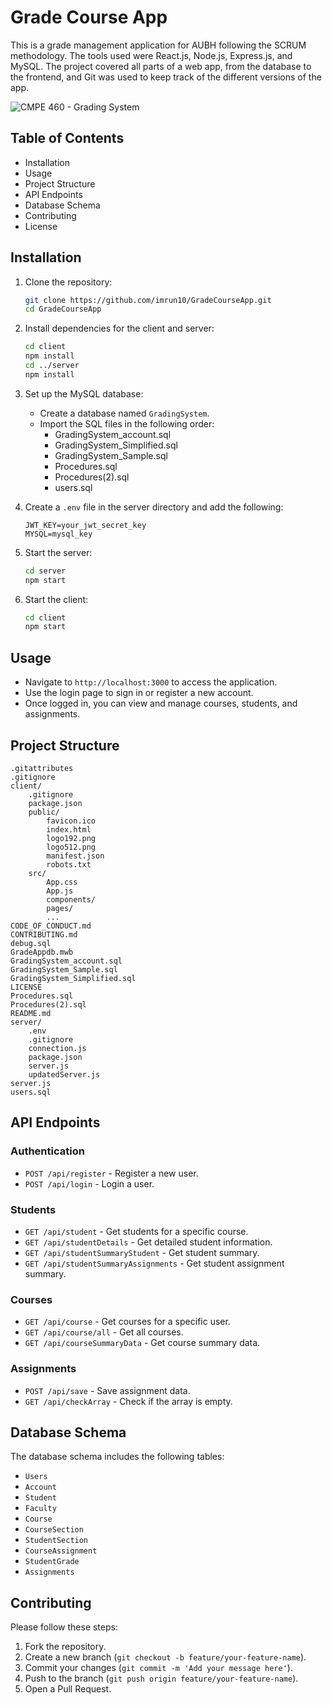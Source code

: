 # Grade Course App

This is a grade management application for AUBH following the SCRUM methodology. The tools used were React.js, Node.js, Express.js, and MySQL. The project covered all parts of a web app, from the database to the frontend, and Git was used to keep track of the different versions of the app.

![CMPE 460 - Grading System](https://github.com/imrun10/GradeCourseApp/assets/64099678/b8359829-9059-4d18-8f0c-f2e5213ea095)

## Table of Contents

- Installation
- Usage
- Project Structure
- API Endpoints
- Database Schema
- Contributing
- License

## Installation

1. Clone the repository:
    ```sh
    git clone https://github.com/imrun10/GradeCourseApp.git
    cd GradeCourseApp
    ```

2. Install dependencies for the client and server:
    ```sh
    cd client
    npm install
    cd ../server
    npm install
    ```

3. Set up the MySQL database:
    - Create a database named `GradingSystem`.
    - Import the SQL files in the following order:
        - GradingSystem_account.sql
        - GradingSystem_Simplified.sql
        - GradingSystem_Sample.sql
        - Procedures.sql
        - Procedures(2).sql
        - users.sql

4. Create a `.env` file in the server directory and add the following:
    ```env
    JWT_KEY=your_jwt_secret_key
    MYSQL=mysql_key
    ```

5. Start the server:
    ```sh
    cd server
    npm start
    ```

6. Start the client:
    ```sh
    cd client
    npm start
    ```

## Usage

- Navigate to `http://localhost:3000` to access the application.
- Use the login page to sign in or register a new account.
- Once logged in, you can view and manage courses, students, and assignments.

## Project Structure

```
.gitattributes
.gitignore
client/
    .gitignore
    package.json
    public/
        favicon.ico
        index.html
        logo192.png
        logo512.png
        manifest.json
        robots.txt
    src/
        App.css
        App.js
        components/
        pages/
        ...
CODE_OF_CONDUCT.md
CONTRIBUTING.md
debug.sql
GradeAppdb.mwb
GradingSystem_account.sql
GradingSystem_Sample.sql
GradingSystem_Simplified.sql
LICENSE
Procedures.sql
Procedures(2).sql
README.md
server/
    .env
    .gitignore
    connection.js
    package.json
    server.js
    updatedServer.js
server.js
users.sql
```

## API Endpoints

### Authentication

- `POST /api/register` - Register a new user.
- `POST /api/login` - Login a user.

### Students

- `GET /api/student` - Get students for a specific course.
- `GET /api/studentDetails` - Get detailed student information.
- `GET /api/studentSummaryStudent` - Get student summary.
- `GET /api/studentSummaryAssignments` - Get student assignment summary.

### Courses

- `GET /api/course` - Get courses for a specific user.
- `GET /api/course/all` - Get all courses.
- `GET /api/courseSummaryData` - Get course summary data.

### Assignments

- `POST /api/save` - Save assignment data.
- `GET /api/checkArray` - Check if the array is empty.

## Database Schema

The database schema includes the following tables:

- `Users`
- `Account`
- `Student`
- `Faculty`
- `Course`
- `CourseSection`
- `StudentSection`
- `CourseAssignment`
- `StudentGrade`
- `Assignments`

## Contributing

Please follow these steps:

1. Fork the repository.
2. Create a new branch (`git checkout -b feature/your-feature-name`).
3. Commit your changes (`git commit -m 'Add your message here'`).
4. Push to the branch (`git push origin feature/your-feature-name`).
5. Open a Pull Request.
